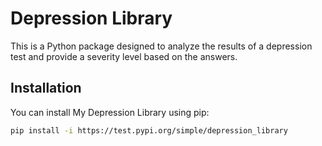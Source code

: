 # Depression Library

This is a Python package designed to analyze the results of a depression test and provide a severity level based on the answers.

## Installation

You can install My Depression Library using pip:

```bash
pip install -i https://test.pypi.org/simple/depression_library
